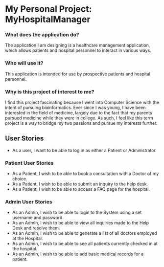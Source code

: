 # My Personal Project: MyHospitalManager

### What does the application do?

The application I am designing is a healthcare management application,
which allows patients and hospital personnel to interact in various ways.

### Who will use it? 

This application is intended for use by prospective patients and hospital personnel.

### Why is this project of interest to me? 

I find this project fascinating because I went into Computer Science with the intent of pursuing bioinformatics.
Ever since I was young, I have been interested in the field of medicine, largely due to the fact that my parents 
pursued medicine while they were in college. As such, I feel like this term project is a way to bridge my two passions 
and pursue my interests further.

## User Stories
- As a user, I want to be able to log in as either a Patient or Administrator. 

### Patient User Stories
- As a Patient, I wish to be able to book a consultation with a Doctor of my choice.
- As a Patient, I wish to be able to submit an inquiry to the help desk. 
- As a Patient, I wish to be able to access a FAQ page for the hospital.


### Admin User Stories
- As an Admin, I wish to be able to login to the System using a set username and password. 
- As an Admin, I wish to be able to view all inquiries made to the Help Desk and resolve them.
- As an Admin, I wish to be able to generate a list of all doctors employed at the Hospital.
- As an Admin, I wish to be able to see all patients currently checked in at the hospital.
- As an Admin, I wish to be able to add basic medical records for a patient.
